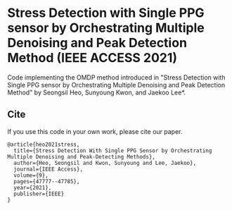 # Stress Detection with Single PPG sensor by Orchestrating Multiple Denoising and Peak Detection Method (IEEE ACCESS 2021)

Code implementing the OMDP method introduced in "Stress Detection with Single PPG sensor by Orchestrating Multiple Denoising and Peak Detection Method" by Seongsil Heo, Sunyoung Kwon, and Jaekoo Lee*.



## Cite
If you use this code in your own work, please cite our paper.

    @article{heo2021stress,
      title={Stress Detection With Single PPG Sensor by Orchestrating Multiple Denoising and Peak-Detecting Methods},
      author={Heo, Seongsil and Kwon, Sunyoung and Lee, Jaekoo},
      journal={IEEE Access},
      volume={9},
      pages={47777--47785},
      year={2021},
      publisher={IEEE}
    }
